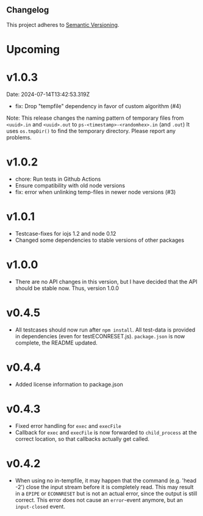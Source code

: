 Changelog
---------

This project adheres to [Semantic Versioning](http://semver.org/).

# Upcoming

# v1.0.3

Date: 2024-07-14T13:42:53.319Z

  * fix: Drop "tempfile" dependency in favor of custom algorithm (#4)

Note: This release changes the naming pattern of temporary files from
`<uuid>.in` and `<uuid>.out` to `ps-<timestamp>-<randomhex>.in` (and `.out`)
It uses `os.tmpDir()` to find the temporary directory. Please report any
problems.

# v1.0.2

  * chore: Run tests in Github Actions
  * Ensure compatibility with old node versions 
  * fix: error when unlinking temp-files in newer node versions (#3)

# v1.0.1

  * Testcase-fixes for iojs 1.2 and node 0.12
  * Changed some dependencies to stable versions of other packages

# v1.0.0

  * There are no API changes in this version, but I have decided that the API should be stable now. Thus, version 1.0.0

# v0.4.5

  * All testcases should now run after `npm install`. All test-data is provided in dependencies (even for testECONRESET.js).
    `package.json` is now complete, the README updated.

# v0.4.4

  * Added license information to package.json

# v0.4.3

  * Fixed error handling for `exec` and `execFile`
  * Callback for `exec` and `execFile` is now forwarded to `child_process`
    at the correct location, so that callbacks actually get called.

# v0.4.2
  * When using no in-tempfile, it may happen that the command (e.g. 'head -2') close the input stream before it is
    completely read. This may result in a `EPIPE` or `ECONNRESET` but is not an actual error, since the output is
    still correct. This error does not cause an `error`-event anymore, but an `input-closed` event.

